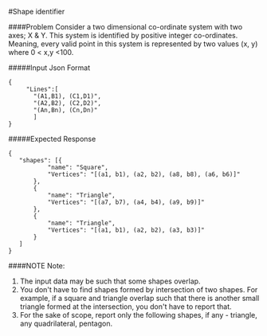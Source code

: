 #Shape identifier


####Problem
Consider a two dimensional co-ordinate system with two 
axes; X & Y. This system is identified by positive integer 
co-ordinates. Meaning, every valid point in this system is
 represented by two values (x, y) where 0 < x,y <100.

#####Input 
Json Format
~~~~
{
     "Lines":[ 
       "(A1,B1), (C1,D1)",
       "(A2,B2), (C2,D2)",
       "(An,Bn), (Cn,Dn)"
       ]
}

~~~~


#####Expected Response
~~~~
{
   "shapes": [{
           "name": "Square",
           "Vertices": "[(a1, b1), (a2, b2), (a8, b8), (a6, b6)]"
       },
       {
           "name": "Triangle",
           "Vertices": "[(a7, b7), (a4, b4), (a9, b9)]"
       },
       {
           "name": "Triangle",
           "Vertices": "[(a1, b1), (a2, b2), (a3, b3)]"
       }
   ]
}
~~~~

####NOTE
Note:
1. The input data may be such that some shapes overlap.
2. You don't have to find shapes formed by intersection of two shapes. For example, if a square and triangle overlap such that there is another small triangle formed at the intersection, you don't have to report that.
3. For the sake of scope, report only the following shapes, if any - triangle, any quadrilateral, pentagon.
